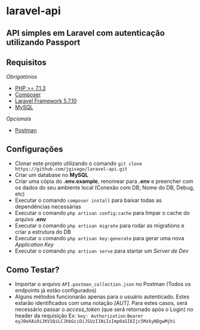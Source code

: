 # laravel-api
## API simples em Laravel com autenticação utilizando Passport


## **Requisitos**

*Obrigatórios*

- [PHP >= 7.1.3](http://php.net/downloads.php)
- [Composer](https://getcomposer.org/download/)
- [Laravel Framework 5.7.10](https://laravel.com/docs/5.7#installation)
- [MySQL](https://dev.mysql.com/downloads/)

*Opcionais*

- [Postman](https://www.getpostman.com/apps)


## **Configurações**

- Clonar este projeto utilizando o comando `git clone https://github.com/jgivago/laravel-api.git `
- Criar um database no **MySQL**
- Criar uma cópia do **.env.example**, renomear para **.env** e preencher com os dados do seu ambiente local (Conexão com DB, Nome do DB, Debug, etc)
- Executar o comando `composer install` para baixar todas as dependências necessárias
- Executar o comando `php artisan config:cache` para limpar o cache do arquivo **.env**
- Executar o comando `php artisan migrate` para rodar as migrations e criar a estrutura do DB
- Executar o comando `php artisan key:generate` para gerar uma nova *Application Key*
- Executar o comando `php artisan serve` para startar um *Server de Dev*


## **Como Testar?**

- Importar o arquivo `API.postman_collection.json` no Postman (Todos os endpoints já estão configurados)
- Alguns métodos funcionarão apenas para o usuário autenticado. Estes estarão identificados com uma notação *[AUT]*.
Para estes casos, será necessário passar o *access_token* (que será retornado após o Login) no header da requisição
Ex: `key: Authorization` `Bearer eyJ0eXAiOiJKV1QiLCJhbGciOiJSUzI1NiIsImp0aSI6Ijc5MzkyNDgwMjhi`
